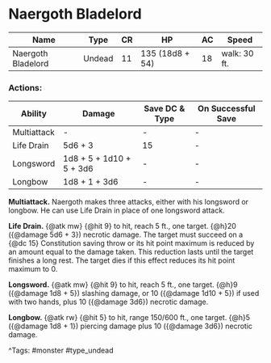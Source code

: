 # Naergoth Bladelord

| Name | Type | CR | HP | AC | Speed |
|------|------|----|----|----|-------|
| Naergoth Bladelord | Undead | 11 | 135 (18d8 + 54) | 18 | walk: 30 ft. |

### Actions:

| Ability | Damage | Save DC & Type | On Successful Save |
|---------|--------|----------------|--------------------|
| Multiattack | - | - | - |
| Life Drain | 5d6 + 3 | 15 | - |
| Longsword | 1d8 + 5 + 1d10 + 5 + 3d6 | - | - |
| Longbow | 1d8 + 1 + 3d6 | - | - |


**Multiattack.** Naergoth makes three attacks, either with his longsword or longbow. He can use Life Drain in place of one longsword attack.

**Life Drain.** {@atk mw} {@hit 9} to hit, reach 5 ft., one target. {@h}20 ({@damage 5d6 + 3}) necrotic damage. The target must succeed on a {@dc 15} Constitution saving throw or its hit point maximum is reduced by an amount equal to the damage taken. This reduction lasts until the target finishes a long rest. The target dies if this effect reduces its hit point maximum to 0.

**Longsword.** {@atk mw} {@hit 9} to hit, reach 5 ft., one target. {@h}9 ({@damage 1d8 + 5}) slashing damage, or 10 ({@damage 1d10 + 5}) if used with two hands, plus 10 ({@damage 3d6}) necrotic damage.

**Longbow.** {@atk rw} {@hit 5} to hit, range 150/600 ft., one target. {@h}5 ({@damage 1d8 + 1}) piercing damage plus 10 ({@damage 3d6}) necrotic damage.

^Tags: #monster #type_undead